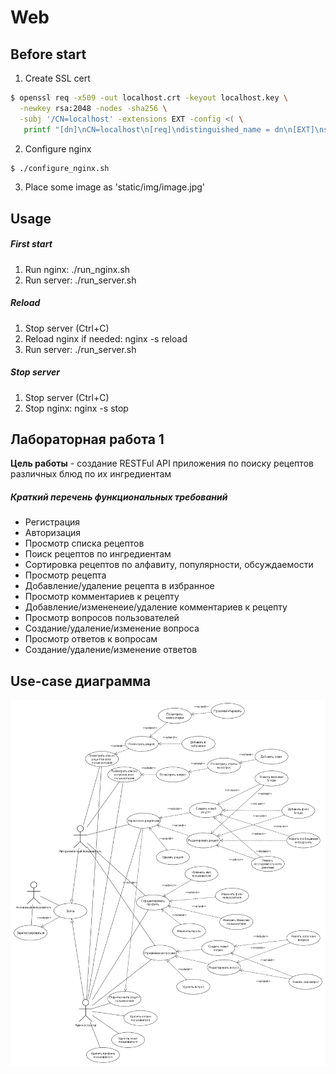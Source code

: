 # Web

## Before start
1. Create SSL cert
```bash
$ openssl req -x509 -out localhost.crt -keyout localhost.key \
  -newkey rsa:2048 -nodes -sha256 \
  -subj '/CN=localhost' -extensions EXT -config <( \
   printf "[dn]\nCN=localhost\n[req]\ndistinguished_name = dn\n[EXT]\nsubjectAltName=DNS:localhost\nkeyUsage=digitalSignature\nextendedKeyUsage=serverAuth")
```

2. Configure nginx
```bash
$ ./configure_nginx.sh
```

3. Place some image as 'static/img/image.jpg'

## Usage
##### First start
1) Run nginx: ./run_nginx.sh
2) Run server: ./run_server.sh

##### Reload
1) Stop server (Ctrl+C)
2) Reload nginx if needed: nginx -s reload 
3) Run server: ./run_server.sh

##### Stop server
1) Stop server (Ctrl+C)
2) Stop nginx: nginx -s stop

## Лабораторная работа 1

**Цель работы** - создание RESTFul API приложения по поиску рецептов различных блюд по их ингредиентам

##### Краткий перечень функциональных требований
* Регистрация
* Авторизация
* Просмотр списка рецептов
* Поиск рецептов по ингредиентам
* Сортировка рецептов по алфавиту, популярности, обсуждаемости
* Просмотр рецепта
* Добавление/удаление рецепта в избранное
* Просмотр комментариев к рецепту
* Добавление/измененеие/удаление комментариев к рецепту
* Просмотр вопросов пользователей
* Создание/удаление/изменение вопроса
* Просмотр ответов к вопросам
* Создание/удаление/изменение ответов

## Use-case диаграмма
![Изображение](https://github.com/shestakovar/Web/blob/lab_01/docs/img/use_case.png)